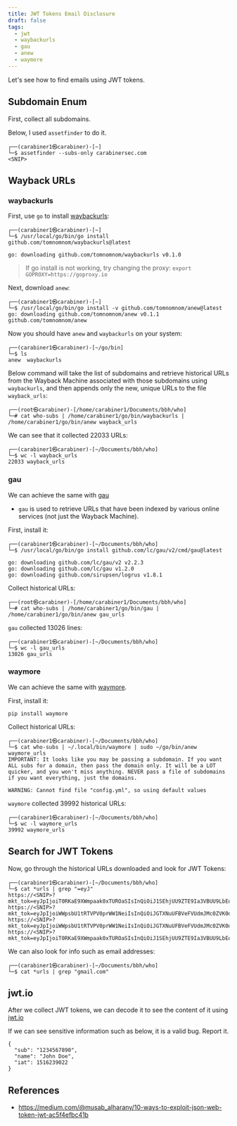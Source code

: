 ```yaml
---
title: JWT Tokens Email Disclosure
draft: false
tags:
  - jwt
  - waybackurls
  - gau
  - anew
  - waymore
---
```

Let's see how to find emails using JWT tokens.

## Subdomain Enum

First, collect all subdomains.

Below, I used `assetfinder` to do it. 

```
┌──(carabiner1㉿carabiner)-[~]
└─$ assetfinder --subs-only carabinersec.com        
<SNIP>
```

## Wayback URLs
### waybackurls

First, use `go` to install [waybackurls](https://github.com/tomnomnom/waybackurls):

```
┌──(carabiner1㉿carabiner)-[~]
└─$ /usr/local/go/bin/go install github.com/tomnomnom/waybackurls@latest

go: downloading github.com/tomnomnom/waybackurls v0.1.0
```

> If go install is not working, try changing the proxy: `export GOPROXY=https://goproxy.io`

Next, download `anew`:

```    
┌──(carabiner1㉿carabiner)-[~]
└─$ /usr/local/go/bin/go install -v github.com/tomnomnom/anew@latest 
go: downloading github.com/tomnomnom/anew v0.1.1
github.com/tomnomnom/anew
```

Now you should have `anew` and `waybackurls` on your system:

```
┌──(carabiner1㉿carabiner)-[~/go/bin]
└─$ ls
anew  waybackurls
```

Below command will take the list of subdomains and retrieve historical URLs from the Wayback Machine associated with those subdomains using `waybackurls`, and then appends only the new, unique URLs to the file `wayback_urls`:

```
┌──(root㉿carabiner)-[/home/carabiner1/Documents/bbh/who]
└─# cat who-subs | /home/carabiner1/go/bin/waybackurls | /home/carabiner1/go/bin/anew wayback_urls
```

We can see that it collected 22033 URLs:

```
┌──(carabiner1㉿carabiner)-[~/Documents/bbh/who]
└─$ wc -l wayback_urls     
22033 wayback_urls
```
### gau

We can achieve the same with [gau](https://github.com/lc/gau)

- `gau` is used to retrieve URLs that have been indexed by various online services (not just the Wayback Machine).

First, install it:

```
┌──(carabiner1㉿carabiner)-[~/Documents/bbh/who]
└─$ /usr/local/go/bin/go install github.com/lc/gau/v2/cmd/gau@latest

go: downloading github.com/lc/gau/v2 v2.2.3
go: downloading github.com/lc/gau v1.2.0
go: downloading github.com/sirupsen/logrus v1.8.1
```

Collect historical URLs:

```
┌──(root㉿carabiner)-[/home/carabiner1/Documents/bbh/who]
└─# cat who-subs | /home/carabiner1/go/bin/gau | /home/carabiner1/go/bin/anew gau_urls
```

`gau` collected 13026 lines:

```
┌──(carabiner1㉿carabiner)-[~/Documents/bbh/who]
└─$ wc -l gau_urls                  
13026 gau_urls
```

### waymore

We can achieve the same with [waymore](https://github.com/xnl-h4ck3r/waymore).

First, install it:

```
pip install waymore
```

Collect historical URLs:

```
┌──(carabiner1㉿carabiner)-[~/Documents/bbh/who]
└─$ cat who-subs | ~/.local/bin/waymore | sudo ~/go/bin/anew waymore_urls
IMPORTANT: It looks like you may be passing a subdomain. If you want ALL subs for a domain, then pass the domain only. It will be a LOT quicker, and you won't miss anything. NEVER pass a file of subdomains if you want everything, just the domains.

WARNING: Cannot find file "config.yml", so using default values
```

`waymore` collected 39992 historical URLs:

```
┌──(carabiner1㉿carabiner)-[~/Documents/bbh/who]
└─$ wc -l waymore_urls              
39992 waymore_urls
```
## Search for JWT Tokens

Now, go through the historical URLs downloaded and look for JWT Tokens:

```
┌──(carabiner1㉿carabiner)-[~/Documents/bbh/who]
└─$ cat *urls | grep "=eyJ"
https://<SNIP>?mkt_tok=eyJpIjoiT0RKaE9XWmpaak0xTUROaSIsInQiOiJ1SEhjUU9ZTE9Ia3VBUU9LbEo2d2Y0VW5nektJc2o4bTZXVkQzQnpub21hdmg0R005eENjTFFMeHh0b2NPMU1pV3dKV1JyTVFnR2hudEhldXRCRUdCeVVEK2Nob2VxTjNnVnZCK3ZzVGd5VkxtREtCQnZPZUUwakJvdUE0NUI1ZiJ9
https://<SNIP>?mkt_tok=eyJpIjoiWWpsbU1tRTVPV0prWW1NeiIsInQiOiJGTXNuUFBVeFVUdmJMc0ZVK0dySFprUkxQQ0MxTDFHdEx0ZU83SFJDa1hRbzVmNkptXC9UWGpMaEFDWVZySjZudjdONkU0R3ptUWR3b0p0UG1mS3BQWUhKVkN5YUxkYnM1UnNrNkRHRys0OHFjdk5hQzJ0NmxmYjhJc0lCXC9hWnhsIn0=
https://<SNIP>?mkt_tok=eyJpIjoiWWpsbU1tRTVPV0prWW1NeiIsInQiOiJGTXNuUFBVeFVUdmJMc0ZVK0dySFprUkxQQ0MxTDFHdEx0ZU83SFJDa1hRbzVmNkptXC9UWGpMaEFDWVZySjZudjdONkU0R3ptUWR3b0p0UG1mS3BQWUhKVkN5YUxkYnM1UnNrNkRHRys0OHFjdk5hQzJ0NmxmYjhJc0lCXC9hWnhsIn0=
https://<SNIP>?mkt_tok=eyJpIjoiT0RKaE9XWmpaak0xTUROaSIsInQiOiJ1SEhjUU9ZTE9Ia3VBUU9LbEo2d2Y0VW5nektJc2o4bTZXVkQzQnpub21hdmg0R005eENjTFFMeHh0b2NPMU1pV3dKV1JyTVFnR2hudEhldXRCRUdCeVVEK2Nob2VxTjNnVnZCK3ZzVGd5VkxtREtCQnZPZUUwakJvdUE0NUI1ZiJ9
```

We can also look for info such as email addresses:

```
┌──(carabiner1㉿carabiner)-[~/Documents/bbh/who]
└─$ cat *urls | grep "gmail.com"
```
## jwt.io

After we collect JWT tokens, we can decode it to see the content of it using [jwt.io](https://jwt.io)

If we can see sensitive information such as below, it is a valid bug. Report it.

```
{
  "sub": "1234567890",
  "name": "John Doe",
  "iat": 1516239022
}
```
## References
- https://medium.com/@musab_alharany/10-ways-to-exploit-json-web-token-jwt-ac5f4efbc41b


